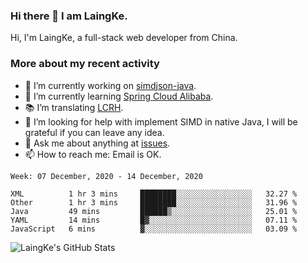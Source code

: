 ### Hi there 👋 I am LaingKe.

Hi, I'm LaingKe, a full-stack web developer from China.

### More about my recent activity

- 🔭 I’m currently working on [simdjson-java](https://github.com/laingke/simdjson-java).
- 🌱 I’m currently learning [Spring Cloud Alibaba](https://github.com/alibaba/spring-cloud-alibaba).
- :books: I’m translating [LCRH](https://github.com/LCTT/LCRH).
- 🤔 I’m looking for help with implement SIMD in native Java, I will be grateful if you can leave any idea.
- 💬 Ask me about anything at [issues](https://github.com/laingke/laingke/issues).
- 📫 How to reach me: Email is OK.

<!--START_SECTION:waka-->
```text
Week: 07 December, 2020 - 14 December, 2020

XML          1 hr 3 mins     ████████░░░░░░░░░░░░░░░░░   32.27 % 
Other        1 hr 3 mins     ████████░░░░░░░░░░░░░░░░░   31.96 % 
Java         49 mins         ██████▒░░░░░░░░░░░░░░░░░░   25.01 % 
YAML         14 mins         █▓░░░░░░░░░░░░░░░░░░░░░░░   07.11 % 
JavaScript   6 mins          ▓░░░░░░░░░░░░░░░░░░░░░░░░   03.09 % 
```
<!--END_SECTION:waka-->

![LaingKe's GitHub Stats](https://github-readme-stats.vercel.app/api?username=laingke&show_icons=true&theme=nightowl&count_private=true)
